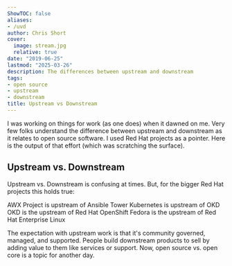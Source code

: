 ```yaml
---
ShowTOC: false
aliases:
- /uvd
author: Chris Short
cover:
  image: stream.jpg
  relative: true
date: "2019-06-25"
lastmod: "2025-03-26"
description: The differences between upstream and downstream
tags:
- open source
- upstream
- downstream
title: Upstream vs Downstream
---
```


I was working on things for work (as one does) when it dawned on me. Very few folks understand the difference between upstream and downstream as it relates to open source software. I used Red Hat projects as a pointer. Here is the output of that effort (which was scratching the surface).

## Upstream vs. Downstream

Upstream vs. Downstream is confusing at times. But, for the bigger Red Hat projects this holds true:

AWX Project is upstream of Ansible Tower
Kubernetes is upstream of OKD
OKD is the upstream of Red Hat OpenShift
Fedora is the upstream of Red Hat Enterprise Linux

The expectation with upstream work is that it's community governed, managed, and supported. People build downstream products to sell by adding value to them like services or support. Now, open source vs. open core is a topic for another day.
